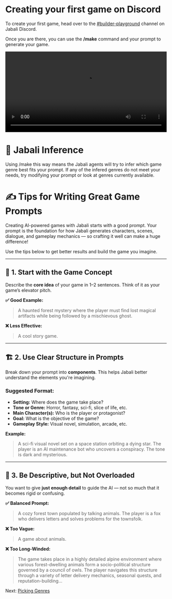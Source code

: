 # Creating your first game on Discord 

To create your first game, head over to the [#builder-playground](https://discord.com/channels/1203127836844494850/1203537443064905778) channel on Jabali Discord.

Once you are there, you can use the **/make** command and your prompt to generate your game. 

<video width="100%" height="auto" controls>
  <source src="../animation/discord-make.mp4" type="video/mp4">
  Your browser does not support the video tag.
</video>

# 🎯 Jabali Inference
Using /make this way means the Jabali agents will try to infer which game genre best fits your prompt. If any of the infered genres do not meet your needs, try modifying your prompt or look at genres currently available.

# ✍️ Tips for Writing Great Game Prompts

Creating AI-powered games with Jabali starts with a good prompt. Your prompt is the foundation for how Jabali generates characters, scenes, dialogue, and gameplay mechanics — so crafting it well can make a huge difference!

Use the tips below to get better results and build the game you imagine.

---
## 🎯 1. Start with the Game Concept

Describe the **core idea** of your game in 1–2 sentences. Think of it as your game’s elevator pitch.

**✅ Good Example:**
> A haunted forest mystery where the player must find lost magical artifacts while being followed by a mischievous ghost.

**❌ Less Effective:**
> A cool story game.

---
## 🏗 2. Use Clear Structure in Prompts

Break down your prompt into **components**. This helps Jabali better understand the elements you're imagining.

### Suggested Format:
- **Setting:** Where does the game take place?
- **Tone or Genre:** Horror, fantasy, sci-fi, slice of life, etc.
- **Main Character(s):** Who is the player or protagonist?
- **Goal:** What is the objective of the game?
- **Gameplay Style:** Visual novel, simulation, arcade, etc.

**Example:**
> A sci-fi visual novel set on a space station orbiting a dying star. The player is an AI maintenance bot who uncovers a conspiracy. The tone is dark and mysterious.
---
## 🧠 3. Be Descriptive, but Not Overloaded

You want to give **just enough detail** to guide the AI — not so much that it becomes rigid or confusing.

**✅ Balanced Prompt:**
> A cozy forest town populated by talking animals. The player is a fox who delivers letters and solves problems for the townsfolk.

**❌ Too Vague:**
> A game about animals.

**❌ Too Long-Winded:**
> The game takes place in a highly detailed alpine environment where various forest-dwelling animals form a socio-political structure governed by a council of owls. The player navigates this structure through a variety of letter delivery mechanics, seasonal quests, and reputation-building...

Next: [Picking Genres](create-discord-genres.md)